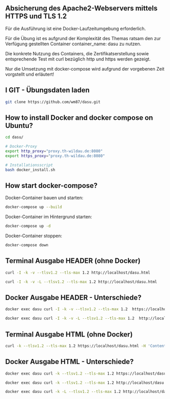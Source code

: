 
## Absicherung des Apache2-Webservers mittels HTTPS und TLS 1.2

Für die Ausführung ist eine Docker-Laufzeitumgebung erforderlich.

Für die Übung ist es aufgrund der Komplexität des Themas ratsam den zur Verfügung gestellten Container container_name: dasu zu nutzen.

Die konkrete Nutzung des Containers, die Zertifikatserstellung sowie entsprechende Test mit curl bezüglich http und https werden gezeigt.

Nur die Umsetzung mit docker-compose wird aufgrund der vorgebenen Zeit vorgstellt und erläutert!


## I GIT - Übungsdaten laden

```Bash
git clone https://github.com/wm87/dasu.git
```

## How to install Docker and docker compose on Ubuntu?
```Bash
cd dasu/

# Docker-Proxy
export http_proxy="proxy.th-wildau.de:8080"
export https_proxy="proxy.th-wildau.de:8080"

# Installationsscript
bash docker_install.sh
```

## How start docker-compose?

Docker-Container bauen und starten:
```Bash
docker-compose up --build
```
Docker-Container im Hintergrund starten:
```Bash
docker-compose up -d
```

Docker-Container stoppen:
```Bash
docker-compose down
```

## Terminal Ausgabe HEADER (ohne Docker)
```Bash
curl -I -k -v --tlsv1.2 --tls-max 1.2 http://localhost/dasu.html
```
```Bash
curl -I -k -v -L --tlsv1.2 --tls-max 1.2 http://localhost/dasu.html
```

## Docker Ausgabe HEADER - Unterschiede?
```Bash
docker exec dasu curl -I -k -v --tlsv1.2 --tls-max 1.2  https://localhost/dasu.html
```
```Bash
docker exec dasu curl -I -k -v -L --tlsv1.2 --tls-max 1.2  http://localhost/dasu.html
```

## Terminal Ausgabe HTML (ohne Docker)
```Bash
curl -k --tlsv1.2 --tls-max 1.2 https://localhost/dasu.html -H 'Content-Type: application/json'
```


## Docker Ausgabe HTML - Unterschiede?
```Bash
docker exec dasu curl -k --tlsv1.2 --tls-max 1.2 https://localhost/dasu.html -H 'Content-Type: application/json'
```
```Bash
docker exec dasu curl -k --tlsv1.2 --tls-max 1.2 http://localhost/dasu.html -H 'Content-Type: application/json'
```
```Bash
docker exec dasu curl -k -L --tlsv1.2 --tls-max 1.2 http://localhost/dasu.html -H 'Content-Type: application/json'
```
